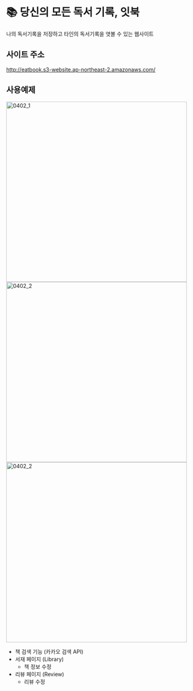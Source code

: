 # 📚 당신의 모든 독서 기록, 잇북

나의 독서기록을 저장하고 타인의 독서기록을 엿볼 수 있는 웹사이트

## 사이트 주소
http://eatbook.s3-website.ap-northeast-2.amazonaws.com/

## 사용예제
<img width="480" alt="0402_1" src="https://user-images.githubusercontent.com/45560971/78320241-f7754c00-75a3-11ea-9bb2-b2f93c8a9cd9.png">
<img width="480" alt="0402_2" src="https://user-images.githubusercontent.com/45560971/78320372-3c997e00-75a4-11ea-9795-ef223d0fa492.png">
<img width="480" alt="0402_2" src="https://user-images.githubusercontent.com/45560971/78320435-5c30a680-75a4-11ea-98b2-3b684b2892ef.png">
  
- 책 검색 기능 (카카오 검색 API)
- 서재 페이지 (Library)
  - 책 정보 수정
- 리뷰 페이지 (Review)
  - 리뷰 수정

